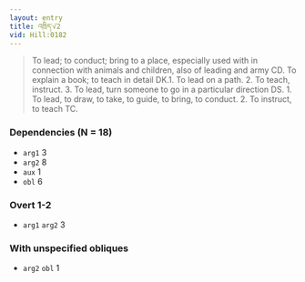 ```yaml
---
layout: entry
title: འཁྲིད་√2
vid: Hill:0182
---
```

> To lead; to conduct; bring to a place, especially used with in connection with animals and children, also of leading and army CD\. To explain a book; to teach in detail DK\.1\. To lead on a path\. 2\. To teach, instruct\. 3\. To lead, turn someone to go in a particular direction DS\. 1\. To lead, to draw, to take, to guide, to bring, to conduct\. 2\. To instruct, to teach TC\.


### Dependencies (N = 18)
* `arg1` 3
* `arg2` 8
* `aux` 1
* `obl` 6


### Overt 1-2
* `arg1` `arg2` 3


### With unspecified obliques
* `arg2` `obl` 1
